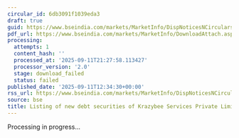 ```yaml
---
circular_id: 6db3091f1039eda3
draft: true
guid: https://www.bseindia.com/markets/MarketInfo/DispNoticesNCirculars.aspx?Noticeid={04E7FFE3-7A12-4E54-90F0-DD71BFC2CA79}&noticeno=20250911-52&dt=09/11/2025&icount=52&totcount=91&flag=0
pdf_url: https://www.bseindia.com/markets/MarketInfo/DownloadAttach.aspx?id=20250911-52&attachedId=
processing:
  attempts: 1
  content_hash: ''
  processed_at: '2025-09-11T21:27:58.113427'
  processor_version: '2.0'
  stage: download_failed
  status: failed
published_date: '2025-09-11T12:34:30+00:00'
rss_url: https://www.bseindia.com/markets/MarketInfo/DispNoticesNCirculars.aspx?Noticeid={04E7FFE3-7A12-4E54-90F0-DD71BFC2CA79}&noticeno=20250911-52&dt=09/11/2025&icount=52&totcount=91&flag=0
source: bse
title: Listing of new debt securities of Krazybee Services Private Limited
---
```


Processing in progress...